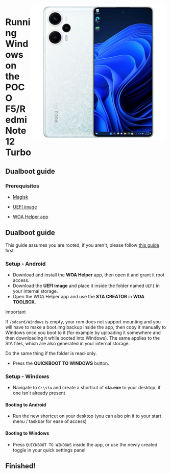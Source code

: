 <img align="right" src="https://raw.githubusercontent.com/Xhdsos/Port-Windows-POCO-F5-RN12T/main/marble.png" width="425" alt="Windows running on POCO F5/Redmi Note 12 Turbo">

# Running Windows on the POCO F5/Redmi Note 12 Turbo

## Dualboot guide

### Prerequisites
- [Magisk](https://github.com/topjohnwu/Magisk/releases/latest)

- [UEFI image](-)

- [WOA Helper app](https://github.com/Marius586/WoA-Helper-update/releases/tag/WOA)

## Dualboot guide
This guide assumes you are rooted, if you aren't, please follow [this guide](root.md) first.

### Setup - Android
- Download and install the **WOA Helper** app, then open it and grant it root access.
- Download the **UEFI image** and place it inside the folder named `UEFI` in your internal storage.
- Open the WOA Helper app and use the **STA CREATOR** in **WOA TOOLBOX**.
> [!Important]
> If `/sdcard/Windows` is empty, your rom does not support mounting and you will have to make a boot.img backup inside the app, then copy it manually to Windows once you boot to it (for example by uploading it somewhere and then downloading it while booted into Windows). The same applies to the StA files, which are also generated in your internal storage.
>
> Do the same thing if the folder is read-only.
- Press the **QUICKBOOT TO WINDOWS** button.

### Setup - Windows
- Navigate to `C:\sta` and create a shortcut of **sta.exe** to your desktop, if one isn't already present

#### Booting to Android
- Run the new shortcut on your desktop (you can also pin it to your start menu / taskbar for ease of access)

#### Booting to Windows
- Press `QUICKBOOT TO WINDOWS` inside the app, or use the newly created toggle in your quick settings panel
  
## Finished!




















